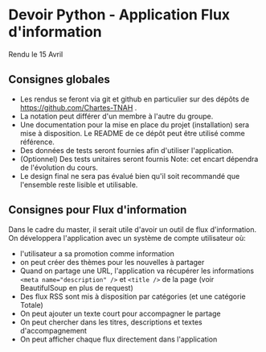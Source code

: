 # Devoir Python - Application Flux d'information

Rendu le 15 Avril

## Consignes globales

* Les rendus se feront via git et github en particulier sur des dépôts de https://github.com/Chartes-TNAH .
* La notation peut différer d'un membre à l'autre du groupe.
* Une documentation pour la mise en place du projet (installation) sera mise à disposition. Le README de ce dépôt peut être utilisé comme référence.
* Des données de tests seront fournies afin d'utiliser l'application.
* (Optionnel) Des tests unitaires seront fournis Note: cet encart dépendra de l'évolution du cours.
* Le design final ne sera pas évalué bien qu'il soit recommandé que l'ensemble reste lisible et utilisable.

## Consignes pour Flux d'information

Dans le cadre du master, il serait utile d'avoir un outil de flux d'information. On développera l'application avec un système de compte utilisateur où:

* l'utilisateur a sa promotion comme information
* on peut créer des thèmes pour les nouvelles à partager
* Quand on partage une URL, l'application va récupérer les informations `<meta name="description" />` et `<title />` de la page (voir BeautifulSoup en plus de request)
* Des flux RSS sont mis à disposition par catégories (et une catégorie Totale)
* On peut ajouter un texte court pour accompagner le partage
* On peut chercher dans les titres, descriptions et textes d'accompagnement
* On peut afficher chaque flux directement dans l'application
